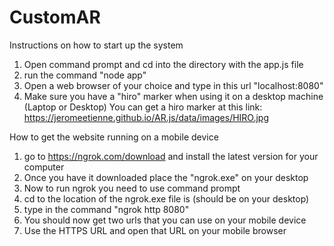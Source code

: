 # CustomAR

Instructions on how to start up the system
1. Open command prompt and cd into the directory with the app.js file
2. run the command "node app"
3. Open a web browser of your choice and type in this url "localhost:8080"
4. Make sure you have a "hiro" marker when using it on a desktop machine (Laptop or Desktop)
You can get a hiro marker at this link: 
  https://jeromeetienne.github.io/AR.js/data/images/HIRO.jpg

How to get the website running on a mobile device
1) go to https://ngrok.com/download and install the latest version for your computer
2) Once you have it downloaded place the "ngrok.exe" on your desktop
3) Now to run ngrok you need to use command prompt
4) cd to the location of the ngrok.exe file is (should be on your desktop)
5) type in the command "ngrok http 8080" 
6) You should now get two urls that you can use on your mobile device
7) Use the HTTPS URL and open that URL on your mobile browser
